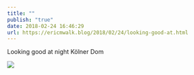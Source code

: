 ```yaml
---
title: ""
publish: "true"
date: 2018-02-24 16:46:29
url: https://ericmwalk.blog/2018/02/24/looking-good-at.html
---
```


Looking good at night Kölner Dom

![](https://ericmwalk.blog/uploads/2022/7b53802e57.jpg)